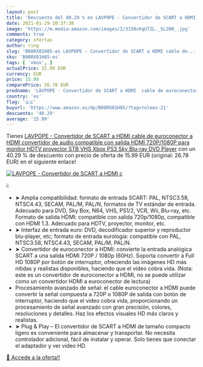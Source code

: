 ```yaml
---
layout: post
title: 'Descuento del 40.29 % en LAVPOPE - Convertidor de SCART a HDMI  c'
date: 2021-01-29 10:37:38
image: 'https://m.media-amazon.com/images/I/3150cKqU7ZL._SL200_.jpg'
comments: true
category: ofertas
author: ring
slug: 'B08RX81H85-es LAVPOPE - Convertidor de SCART a HDMI cable de...'
sku: 'B08RX81H85-es'
tags: [ 'xbox', ]
actualPrice: 15.99 EUR
currency: EUR
price: 15.99
comparePrice: 26.78 EUR
prodname: 'LAVPOPE - Convertidor de SCART a HDMI  cable de euroconector a HDMI  convertidor de audio  compatible con salida HDMI 720P/1080P para monitor HDTV proyector STB VHS Xbox PS3 Sky Blu-ray DVD Player'
country: 'es'
flag: '🇪🇸'
buyurl: 'https://www.amazon.es/dp/B08RX81H85/?tag=tolees-21'
descuento: '40.29'
average: '15.99'
---
```


Tienes [LAVPOPE - Convertidor de SCART a HDMI  cable de euroconector a HDMI  convertidor de audio  compatible con salida HDMI 720P/1080P para monitor HDTV proyector STB VHS Xbox PS3 Sky Blu-ray DVD Player](https://www.amazon.es/dp/B08RX81H85/?tag=tolees-21) con un 40.29 % de descuento con precio de oferta de 15.99 EUR (original: 26.78 EUR) en el siguiente enlace!

[![LAVPOPE - Convertidor de SCART a HDMI  c](https://m.media-amazon.com/images/I/3150cKqU7ZL._SL200_.jpg)](https://www.amazon.es/dp/B08RX81H85/?tag=tolees-21)

ℹ️:

- ➤ Amplia compatibilidad: formato de entrada SCART: PAL, NTSC3.58, NTSC4.43, SECAM, PAL/M, PAL/N, formatos de TV estándar de entrada. Adecuado para DVD, Sky Box, N64, VHS, PS1/2, VCR, Wii, Blu-ray, etc. Formato de salida HDMI: compatible con salida 720p/1080p, compatible con HDMI 1.3. Adecuado para HDTV, proyector, monitor, etc.
- ➤ Interfaz de entrada euro: DVD, decodificador superior y reproductor blu-player, etc; formato de entrada eurología: compatible con PAL, NTSC3.58, NTSC4.43, SECAM, PAL/M, PAL/N.
- ➤ Convertidor de euroconector a HDMI: convierte la entrada analógica SCART a una salida HDMI 720P / 1080p (60Hz). Soporta convertir a Full HD 1080P por botón de interruptor, ofreciendo las imágenes HD más nítidas y realistas disponibles, haciendo que el vídeo cobra vida. (Nota: este es un convertidor de euroconector a HDMI, no se puede utilizar como un convertidor HDMI a euroconector de lectura)
- Procesamiento avanzado de señal: el cable euroconector a HDMI puede convertir la señal compuesta a 720P o 1080P de salida con botón de interruptor, haciendo que el vídeo cobra vida, proporcionando un procesamiento de señal avanzado con gran precisión, colores, resoluciones y detalles. Haz los efectos visuales HD más claros y realistas.
- ➤ Plug & Play – El convertidor de SCART a HDMI de tamaño compacto ligero es conveniente para almacenar y transportar. No necesita controlador adicional, fácil de instalar y operar. Solo tienes que conectar el adaptador y ver vídeo HD.

[🛒 Accede a la oferta!!](https://www.amazon.es/dp/B08RX81H85/?tag=tolees-21)
